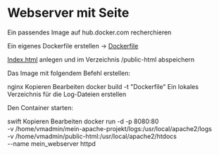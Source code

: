 # Webserver mit Seite
Ein passendes Image auf hub.docker.com recherchieren

Ein eigenes Dockerfile erstellen → [Dockerfile](https://github.com/OhSorrry/Mini-Projekt-m169/blob/main/Dockerfile)

[Index.html](https://github.com/OhSorrry/Mini-Projekt-m169/blob/main/Index.html) anlegen und im Verzeichnis /public-html abspeichern

Das Image mit folgendem Befehl erstellen:

nginx
Kopieren
Bearbeiten
docker build -t "Dockerfile"
Ein lokales Verzeichnis für die Log-Dateien erstellen

Den Container starten:

swift
Kopieren
Bearbeiten
docker run -d -p 8080:80 \
-v /home/vmadmin/mein-apache-projekt/logs:/usr/local/apache2/logs \
-v /home/vmadmin/public-html:/usr/local/apache2/htdocs \
--name mein_webserver httpd
